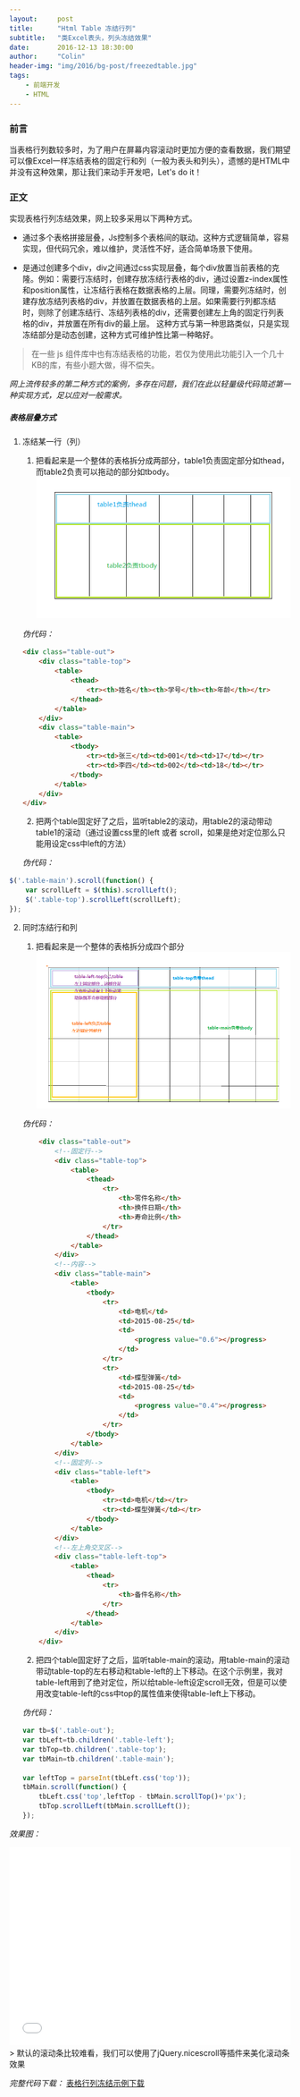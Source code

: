```yaml
---
layout:     post
title:      "Html Table 冻结行列"
subtitle:   "类Excel表头，列头冻结效果"
date:       2016-12-13 18:30:00
author:     "Colin"
header-img: "img/2016/bg-post/freezedtable.jpg"
tags:
    - 前端开发
    - HTML
---
```


### 前言
当表格行列数较多时，为了用户在屏幕内容滚动时更加方便的查看数据，我们期望可以像Excel一样冻结表格的固定行和列（一般为表头和列头），遗憾的是HTML中并没有这种效果，那让我们来动手开发吧，Let's do it！

### 正文
实现表格行列冻结效果，网上较多采用以下两种方式。

+ 通过多个表格拼接层叠，Js控制多个表格间的联动。这种方式逻辑简单，容易实现，但代码冗余，难以维护，灵活性不好，适合简单场景下使用。

+ 是通过创建多个div，div之间通过css实现层叠，每个div放置当前表格的克隆。例如：需要行冻结时，创建存放冻结行表格的div，通过设置z-index属性和position属性，让冻结行表格在数据表格的上层。同理，需要列冻结时，创建存放冻结列表格的div，并放置在数据表格的上层。如果需要行列都冻结时，则除了创建冻结行、冻结列表格的div，还需要创建左上角的固定行列表格的div，并放置在所有div的最上层。 这种方式与第一种思路类似，只是实现冻结部分是动态创建，这种方式可维护性比第一种略好。

> 在一些 js 组件库中也有冻结表格的功能，若仅为使用此功能引入一个几十KB的库，有些小题大做，得不偿失。

*网上流传较多的第二种方式的案例，多存在问题，我们在此以轻量级代码简述第一种实现方式，足以应对一般需求。*

##### 表格层叠方式
1. 冻结某一行（列）

    1) 把看起来是一个整体的表格拆分成两部分，table1负责固定部分如thead，而table2负责可以拖动的部分如tbody。
    ![冻结行(列)表格层叠图](/img/2016/in-post/freezedtable/structure-1.png)

    *伪代码：*

    ``` html
    <div class="table-out">
        <div class="table-top">
            <table>
                <thead>
                    <tr><th>姓名</th><th>学号</th><th>年龄</th></tr>
                </thead>
            </table>
        </div>
        <div class="table-main">
            <table>
                <tbody>
                    <tr><td>张三</td><td>001</td><td>17</td></tr> 
                    <tr><td>李四</td><td>002</td><td>18</td></tr> 
                </tbody>     
            </table>                
        </div>
    </div>
    ```

    2) 把两个table固定好了之后，监听table2的滚动，用table2的滚动带动table1的滚动（通过设置css里的left 或者 scroll，如果是绝对定位那么只能用设定css中left的方法）

    *伪代码：*
    
``` js
$('.table-main').scroll(function() {
    var scrollLeft = $(this).scrollLeft();
    $('.table-top').scrollLeft(scrollLeft);
});
```

2. 同时冻结行和列

    1) 把看起来是一个整体的表格拆分成四个部分
    ![同时冻结行列表格层叠图](/img/2016/in-post/freezedtable/structure-2.png)
    
    *伪代码：*
    ``` html
        <div class="table-out">
            <!--固定行-->
            <div class="table-top">
                <table>
                    <thead>
                        <tr>
                            <th>零件名称</th>
                            <th>换件日期</th>
                            <th>寿命比例</th>
                        </tr>
                    </thead>
                </table>
            </div>
            <!--内容-->
            <div class="table-main">
                <table>
                    <tbody>
                        <tr>
                            <td>电机</td>
                            <td>2015-08-25</td>
                            <td>
                                <progress value="0.6"></progress>
                            </td>
                        </tr>
                        <tr>
                            <td>蝶型弹簧</td>
                            <td>2015-08-25</td>
                            <td>
                                <progress value="0.4"></progress>
                            </td>
                        </tr>
                    </tbody>
                </table>
            </div>
            <!--固定列-->
            <div class="table-left">
                <table>
                    <tbody>
                        <tr><td>电机</td></tr>
                        <tr><td>蝶型弹簧</td></tr>
                    </tbody>
                </table>
            </div>
            <!--左上角交叉区-->
            <div class="table-left-top">
                <table>
                    <thead>
                        <tr>
                            <th>备件名称</th>
                        </tr>
                    </thead>
                </table>
            </div>
        </div>
    ```

    2) 把四个table固定好了之后，监听table-main的滚动，用table-main的滚动带动table-top的左右移动和table-left的上下移动。在这个示例里，我对table-left用到了绝对定位，所以给table-left设定scroll无效，但是可以使用改变table-left的css中top的属性值来使得table-left上下移动。
    
    *伪代码：*
    ``` js
    var tb=$('.table-out');
    var tbLeft=tb.children('.table-left');
    var tbTop=tb.children('.table-top');
    var tbMain=tb.children('.table-main');

    var leftTop = parseInt(tbLeft.css('top'));
    tbMain.scroll(function() {		
        tbLeft.css('top',leftTop - tbMain.scrollTop()+'px');
        tbTop.scrollLeft(tbMain.scrollLeft());
    });
    ```

*效果图：*
<iframe src="/res/freezedtable.html" style="border:0;width:100%;height:355px;"></iframe>
> 默认的滚动条比较难看，我们可以使用了jQuery.nicescroll等插件来美化滚动条效果

*完整代码下载：* 
<a target='_blank' href='https://gist.github.com/colin-chang/29a9d08e7ea850fda9ec012bc49cc530'>表格行列冻结示例下载</a>